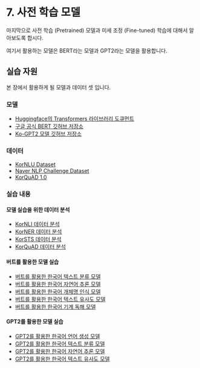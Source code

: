 # 7. 사전 학습 모델

마지막으로 사전 학습 (Pretrained) 모델과 미세 조정 (Fine-tuned) 학습에 대해서 알아보도록 합시다.

여기서 활용하는 모델은 BERT라는 모델과 GPT2라는 모델을 활용합니다.

## 실습 자원

본 장에서 활용하게 될 모델과 데이터 셋 입니다.

### 모델

- [Huggingface의 Transformers 라이브러리 도큐먼트](https://huggingface.co/transformers/)
- [구글 공식 BERT 깃허브 저장소](https://github.com/google-research/bert)
- [Ko-GPT2 모델 깃허브 저장소](https://github.com/SKT-AI/KoGPT2)


### 데이터

- [KorNLU Dataset](https://github.com/kakaobrain/KorNLUDatasets)
- [Naver NLP Challenge Dataset](https://github.com/naver/nlp-challenge)
- [KorQuAD 1.0](https://korquad.github.io/KorQuad%201.0/)

### 실습 내용

#### 모델 실습을 위한 데이터 분석

- [KorNLI 데이터 분석](./7.2.2.KorNLI_EDA.ipynb)
- [KorNER 데이터 분석](./7.2.3.NER_EDA.ipynb)
- [KorSTS 데이터 분석](./7.2.4.KorSTS_EDA.ipynb)
- [KorQuAD 데이터 분석](./7.2.5.KorQuAD_EDA.ipynb)

#### 버트를 활용한 모델 실습
- [버트를 활용한 한국어 텍스트 분류 모델](./7.2.1.bert_finetune_NSMC.ipynb)
- [버트를 활용한 한국어 자연어 추론 모델](./7.2.2.bert_finetune_KorNLI.ipynb)
- [버트를 활용한 한국어 개체명 인식 모델](./7.2.3.bert_finetune_NER.ipynb)
- [버트를 활용한 한국어 텍스트 유사도 모델](./7.2.4.bert_finetune_KorSTS.ipynb)
- [버트를 활용한 한국어 기계 독해 모델](./7.2.5.bert_finetune_KorQuAD.ipynb)

#### GPT2를 활용한 모델 실습
- [GPT2를 활용한 한국어 언어 생성 모델](./7.4.1.gpt2_finetune_LM.ipynb)
- [GPT2를 활용한 한국어 텍스트 분류 모델](./7.4.2.gpt2_finetune_NSMC.ipynb)
- [GPT2를 활용한 한국어 자연어 추론 모델](./7.4.3.gpt2_finetune_KorNLI.ipynb)
- [GPT2를 활용한 한국어 텍스트 유사도 모델](./7.4.4.gpt2_finetune_KorSTS.ipynb)
